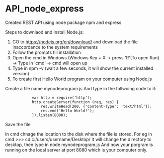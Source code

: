 # API_node_express
Created REST API using node package npm and express

Steps to downlaod and install Node.js:

1. GO to https://nodejs.org/en/download/ and download the file inaccordance to the system requirements
2. Follow the prompts till installation
3. Open the cmd in Windows (Windows Key + X -> press 'R'(To open Run) -> Type in 'cmd' -> cmd will open up
4. Type in npm -v (wait a few seconds, it will show the current installed version)
5. To create first Hello World program on your computer using Node.js

Create a file name mynodeprogram.js
And type in the follwoing code to it:

                var http = require('http');
                http.createServer(function (req, res) {
                    res.writeHead(200, {'Content-Type': 'text/html'});
                    res.end('Hello World!');
                }).listen(8080);
Save the file

In cmd chnage the location to the disk where the file is stored. For eg in cmd >>> cd c:/users/username/Desktop/
It will change the directory to desktop, then type in node mynodeprogram.js
And now your porgram is running on the local server at port 8080 which is your computer only.
